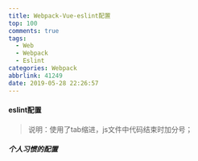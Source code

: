 ```yaml
---
title: Webpack-Vue-eslint配置
top: 100
comments: true
tags:
  - Web
  - Webpack
  - Eslint
categories: Webpack
abbrlink: 41249
date: 2019-05-28 22:26:57
---
```

<!--![](https://source.unsplash.com/random/800x200)-->
<!--&emsp;-->

#### eslint配置

>说明：使用了tab缩进，js文件中代码结束时加分号；
<!-- more -->
##### 个人习惯的配置

<script src="https://gist.github.com/BoWang816/1cf292ab5264f9dcc86d999d99f7fea8.js"></script>
